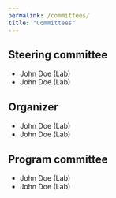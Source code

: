 ```yaml
---
permalink: /committees/
title: "Committees"
---
```


## Steering committee

- John Doe (Lab)
- John Doe (Lab)

## Organizer

- John Doe (Lab)
- John Doe (Lab)

## Program committee

- John Doe (Lab)
- John Doe (Lab)

